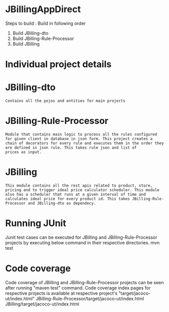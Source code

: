 # JBillingAppDirect

Steps to build :  Build in following order
  1. Build JBilling-dto
  2. Build JBilling-Rule-Processor
  3. Build JBilling

# Individual project details
  # JBilling-dto
    Contains all the pojos and entities for main projects
    
  # JBilling-Rule-Processor
    Module that contains main logic to process all the rules configured for given client in database in json form. This project creates a chain of decorators for every rule and executes them in the order they are defined in json rule. This takes rule json and list of           prices as input.
    
  # JBilling
    This module contains all the rest apis related to product, store, pricing and to trigger ideal price calculator scheduler. This module also has a scheduler that runs at a given interval of time and calculates ideal price for every product id. This takes JBilling-Rule-Processor and JBilling-dto as dependecy.
    
# Running JUnit
  Junit test cases can be executed for JBilling and JBilling-Rule-Processor projects by executing below command in their respective           directories.
  mvn test

# Code coverage
  Code coverage of JBilling and JBilling-Rule-Processor projects can be seen after running "maven test" command. Code coverage index pages   for respective projects is available at respective project's "target/jacoco-ut/index.html"
  JBilling-Rule-Processor/target/jacoco-ut/index.html
  JBilling/target/jacoco-ut/index.html
